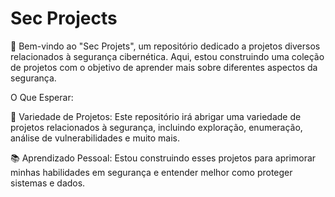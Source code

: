 # Sec Projects

👋 Bem-vindo ao "Sec Projets", um repositório dedicado a projetos diversos relacionados à segurança cibernética. Aqui, estou construindo uma coleção de projetos com o objetivo de aprender mais sobre diferentes aspectos da segurança.

O Que Esperar:

🔐 Variedade de Projetos: Este repositório irá abrigar uma variedade de projetos relacionados à segurança, incluindo exploração, enumeração, análise de vulnerabilidades e muito mais.

📚 Aprendizado Pessoal: Estou construindo esses projetos para aprimorar minhas habilidades em segurança e entender melhor como proteger sistemas e dados. 

